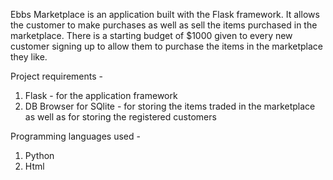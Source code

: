 Ebbs Marketplace is an application built with the Flask framework. It allows the customer to make purchases as well as sell the items purchased in the marketplace.
There is a starting budget of $1000 given to every new customer signing up to allow them to purchase the items in the marketplace they like.

Project requirements -
1. Flask - for the application framework
2. DB Browser for SQlite - for storing the items traded in the marketplace as well as for storing the registered customers 

Programming languages used - 
1. Python
2. Html



